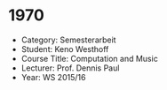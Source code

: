 # 1970

* Category: Semesterarbeit    
* Student: Keno Westhoff    
* Course Title: Computation and Music    
* Lecturer: Prof. Dennis Paul    
* Year: WS 2015/16
